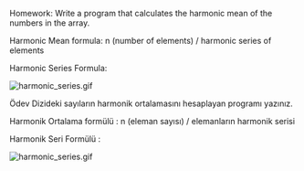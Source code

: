 Homework:
Write a program that calculates the harmonic mean of the numbers in the array.

Harmonic Mean formula: n (number of elements) / harmonic series of elements

Harmonic Series Formula:

![harmonic_series.gif](..%2F..%2F..%2FAppData%2FLocal%2FTemp%2Fharmonic_series.gif)

Ödev
Dizideki sayıların harmonik ortalamasını hesaplayan programı yazınız.

Harmonik Ortalama formülü : n (eleman sayısı) / elemanların harmonik serisi

Harmonik Seri Formülü :

![harmonic_series.gif](..%2F..%2F..%2FAppData%2FLocal%2FTemp%2Fharmonic_series.gif)
